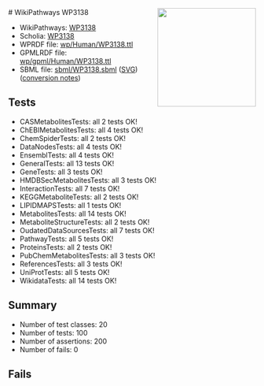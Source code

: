 <img style="float: right; width: 200px" src="../logo.png" />
# WikiPathways WP3138

* WikiPathways: [WP3138](https://identifiers.org/wikipathways:WP3138)
* Scholia: [WP3138](https://scholia.toolforge.org/wikipathways/WP3138)
* WPRDF file: [wp/Human/WP3138.ttl](../wp/Human/WP3138.ttl)
* GPMLRDF file: [wp/gpml/Human/WP3138.ttl](../wp/gpml/Human/WP3138.ttl)
* SBML file: [sbml/WP3138.sbml](../sbml/WP3138.sbml) ([SVG](../sbml/WP3138.svg)) ([conversion notes](../sbml/WP3138.txt))

## Tests
* CASMetabolitesTests: all 2 tests OK!
* ChEBIMetabolitesTests: all 4 tests OK!
* ChemSpiderTests: all 2 tests OK!
* DataNodesTests: all 4 tests OK!
* EnsemblTests: all 4 tests OK!
* GeneralTests: all 13 tests OK!
* GeneTests: all 3 tests OK!
* HMDBSecMetabolitesTests: all 3 tests OK!
* InteractionTests: all 7 tests OK!
* KEGGMetaboliteTests: all 2 tests OK!
* LIPIDMAPSTests: all 1 tests OK!
* MetabolitesTests: all 14 tests OK!
* MetaboliteStructureTests: all 2 tests OK!
* OudatedDataSourcesTests: all 7 tests OK!
* PathwayTests: all 5 tests OK!
* ProteinsTests: all 2 tests OK!
* PubChemMetabolitesTests: all 3 tests OK!
* ReferencesTests: all 3 tests OK!
* UniProtTests: all 5 tests OK!
* WikidataTests: all 14 tests OK!


## Summary

* Number of test classes: 20
* Number of tests: 100
* Number of assertions: 200
* Number of fails: 0

## Fails

